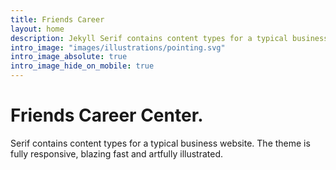 ```yaml
---
title: Friends Career
layout: home
description: Jekyll Serif contains content types for a typical business website. The theme is fully responsive, blazing fast and artfully illustrated.
intro_image: "images/illustrations/pointing.svg"
intro_image_absolute: true
intro_image_hide_on_mobile: true
---
```


# Friends Career Center.

Serif contains content types for a typical business website. The theme is fully responsive, blazing fast and artfully illustrated.
